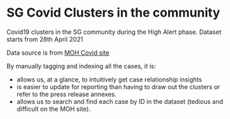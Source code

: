 # SG Covid Clusters in the community

Covid19 clusters in the SG community during the High Alert phase. Dataset starts from 28th April 2021

Data source is from [MOH Covid site](https://www.moh.gov.sg/covid-19)

By manually tagging and indexing all the cases, it is:

* allows us, at a glance, to intuitively get case relationship insights
* is easier to update for reporting than having to draw out the clusters or refer to the press release annexes.
* allows us to search and find each case by ID in the dataset (tedious and difficult on the MOH site).
